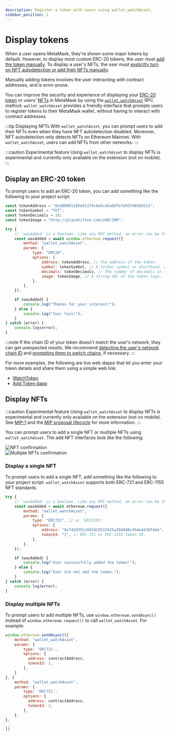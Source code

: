 ```yaml
---
description: Register a token with users using wallet_watchAsset.
sidebar_position: 1
---
```


# Display tokens

When a user opens MetaMask, they're shown some major tokens by default.
However, to display most custom ERC-20 tokens, the user must [add the token
manually](https://support.metamask.io/hc/en-us/articles/360015489031-How-to-display-tokens-in-MetaMask#h_01FWH492CHY60HWPC28RW0872H).
To display a user's NFTs, the user must [explicitly turn on NFT autodetection or add their NFTs
manually](https://support.metamask.io/hc/en-us/articles/360058238591-NFT-tokens-in-your-MetaMask-wallet).

Manually adding tokens involves the user interacting with contract addresses, and is error-prone.

You can improve the security and experience of displaying your
[ERC-20 token](#register-an-erc-20-token) or users' [NFTs](#register-nfts) in MetaMask by using the
[`wallet_watchAsset`](/wallet/reference/wallet_watchasset) RPC method.
`wallet_watchAsset` provides a friendly interface that prompts users to register tokens to their
MetaMask wallet, without having to interact with contract addresses.

:::tip Displaying NFTs
With `wallet_watchAsset`, you can prompt users to add their NFTs even when they have NFT
autodetection disabled.
Moreover, NFT autodetection only detects NFTs on Ethereum Mainnet.
With `wallet_watchAsset`, users can add NFTs from other networks.
:::

:::caution Experimental feature
Using `wallet_watchAsset` to display NFTs is experimental and currently only available on the
extension (not on mobile).
:::

## Display an ERC-20 token

To prompt users to add an ERC-20 token, you can add something like the following to your project script:

```javascript
const tokenAddress = "0xd00981105e61274c8a5cd5a88fe7e037d935b513";
const tokenSymbol = "TUT";
const tokenDecimals = 18;
const tokenImage = "http://placekitten.com/200/300";

try {
    // 'wasAdded' is a boolean. Like any RPC method, an error can be thrown.
    const wasAdded = await window.ethereum.request({
        method: "wallet_watchAsset",
        params: {
            type: "ERC20",
            options: {
                address: tokenAddress, // The address of the token.
                symbol: tokenSymbol, // A ticker symbol or shorthand, up to 5 characters.
                decimals: tokenDecimals, // The number of decimals in the token.
                image: tokenImage, // A string URL of the token logo.
            },
        },
    });

    if (wasAdded) {
        console.log("Thanks for your interest!");
    } else {
        console.log("Your loss!");
    }
} catch (error) {
    console.log(error);
}
```

:::note
If the chain ID of your token doesn't match the user's network, they can get unexpected results.
We recommend [detecting the user's network chain ID](../detect-network.md) and
[prompting them to switch chains](/wallet/reference/wallet_switchethereumchain), if necessary.
:::

For more examples, the following are live web dapps that let you enter your token details and share
them using a simple web link:

- [WatchToken](https://vittominacori.github.io/watch-token/create/)
- [Add Token dapp](https://metamask.github.io/Add-Token/#edit)

## Display NFTs

:::caution Experimental feature
Using `wallet_watchAsset` to display NFTs is experimental and currently only available on the
extension (not on mobile).
See [MIP-1](https://github.com/MetaMask/metamask-improvement-proposals/blob/main/MIPs/mip-1.md)
and the [MIP proposal lifecycle](https://github.com/MetaMask/metamask-improvement-proposals/blob/main/PROCESS-GUIDE.md#proposal-lifecycle)
for more information.
:::

You can prompt users to add a single NFT or multiple NFTs using `wallet_watchAsset`.
The add NFT interfaces look like the following:

<div class="row">
    <div class="column">
        <img src={require("../../assets/watchasset-nft.png").default} alt="NFT confirmation" style={{border: '1px solid black'}} />
    </div>
    <div class="column">
        <img src={require("../../assets/watchasset-nft-2.png").default} alt="Multiple NFTs confirmation" style={{border: '1px solid black'}} />
    </div>
</div>

### Display a single NFT

To prompt users to add a single NFT, add something like the following to your project script.
`wallet_watchAsset` supports both ERC-721 and ERC-1155 NFT standards.

```javascript
try {
    // 'wasAdded' is a boolean. Like any RPC method, an error can be thrown.
    const wasAdded = await ethereum.request({
        method: "wallet_watchAsset",
        params: {
            type: "ERC721", // or 'ERC1155'
            options: {
                address: "0x742d35Cc6634C0532925a3b844Bc454e4438f44e", // The address of the token.
                tokenId: "1", // ERC-721 or ERC-1155 token ID.
            },
        },
    });

    if (wasAdded) {
        console.log("User successfully added the token!");
    } else {
        console.log("User did not add the token.");
    }
} catch (error) {
    console.log(error);
}
```

### Display multiple NFTs

To prompt users to add multiple NFTs, use `window.ethereum.sendAsync()` instead of
`window.ethereum.request()` to call `wallet_watchAsset`.
For example:

```javascript
window.ethereum.sendAsync([{
    method: "wallet_watchAsset",
    params: {
        type: 'ERC721',
        options: {
          address: contractAddress,
          tokenId: 1,
        },
    }
}, {
    method: "wallet_watchAsset",
    params: {
        type: 'ERC721',
        options: {
          address: contractAddress,
          tokenId: 2,
        },
    },
},
...
])
```

